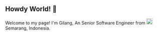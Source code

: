 ## Howdy World! 👋

Welcome to my page!
I'm Gilang, An Senior Software Engineer from <img src="https://hatscripts.github.io/circle-flags/flags/id.svg" width="20" /> Semarang, Indonesia.
